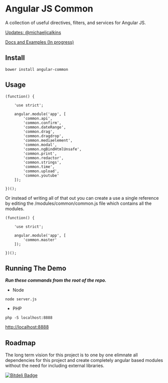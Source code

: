 Angular JS Common
===========================

A collection of useful directives, filters, and services for Angular JS.

[Updates: @michaeljcalkins](https://twitter.com/michaeljcalkins)

[Docs and Examples (In progress)](http://clouddueling.github.io/angular-common/)

## Install

```
bower install angular-common
```

## Usage

```
(function() {

    'use strict';
    
    angular.module('app', [
        'common.api',
        'common.confirm',
        'common.dateRange',
        'common.drag',
        'common.dragdrop',
        'common.mediaelement',
        'common.modal',
        'common.ngBindHtmlUnsafe',
        'common.print',
        'common.redactor',
        'common.strings',
        'common.time',
        'common.upload',
        'common.youtube'
    ]);

})();
```

Or instead of writing all of that out you can create a use a single reference by editing the /modules/common/common.js file which contains all the modules.


```
(function() {

    'use strict';

    angular.module('app', [
        'common.master'
    ]);
    
})();
```



## Running The Demo

***Run these commands from the root of the repo.***

- Node
```
node server.js
```

- PHP
```
php -S localhost:8888
```


<a href='http://localhost:8000'>http://localhost:8888</a>



## Roadmap

The long term vision for this project is to one by one elimnate all dependencies for this project and create completely angular based modules without the need for including external libraries.


[![Bitdeli Badge](https://d2weczhvl823v0.cloudfront.net/clouddueling/angular-common/trend.png)](https://bitdeli.com/free "Bitdeli Badge")

